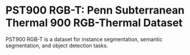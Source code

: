 # PST900 RGB-T: Penn Subterranean Thermal 900 RGB-Thermal Dataset

PST900 RGB-T is a dataset for instance segmentation, semantic segmentation, and object detection tasks.